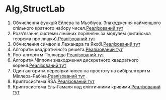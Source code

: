# Alg,StructLab
1) Обчислення функцій Ейлера та Мьобіуса. Знаходження найменшого спільного кратного набору чисел.[Реалізований тут](Alg,StructLab/Euler_Mobius.cpp)
2) Розв’язання системи лінійних порівнянь за модулем (китайська теорема про лишки).[Реалізований тут](Alg,StructLab/CRT.cpp)
3) Обчислення символів Лежандра та Якобі.[Реалізований тут](Alg,StructLab/LegendreYacobi.cpp)
4) Алгоритм квадратичного решета.[Реалізований тут](Alg,StructLab/Quadratic_Sieve.cpp)
5) Роо-алгоритм Полларда [Реалізований тут](Alg,StructLab/Pollard_Rho.cpp)
6) Алгоритм Чіпполи знаходження дискретного квадратного кореня.[Реалізований тут](Alg,StructLab/Cipolla.c)
7) Один алгоритм перевірки чисел на простоту на вибір:алгоритм Міллера-Рабіна.[Реалізований тут](Alg,StructLab/Miller_Rabin.cpp)
8) Криптосистема RSA.[Реалізований тут](Alg,StructLab/RSA_Cryptosystem.cpp)
9) Криптосистема Ель-Гамаля над еліптичними кривими.[Реалізований тут](Alg,StructLab/El-Gamal_Cryptosystem.cpp)
